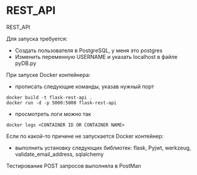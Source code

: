 # REST_API
REST_API

Для запуска требуется:
- Создать пользователя в PostgreSQL, у меня это postgres
- Изменить переменную USERNAME и указать localhost в файле pyDB.py

При запуске Docker контейнера:
- прописать следующие команды, указав нужный порт
```
docker build -t flask-rest-api .
docker run -d -p 5000:5000 flask-rest-api
```
- просмотреть логи можно так
```
docker logs <CONTAINER ID OR CONTAINER NAME>
```

Если по какой-то причине не запускается Docker контейнер:
- выполнить установку следующих библиотек: flask, Pyjwt, werkzeug, validate_email_address, sqlalchemy

Тестирование POST запросов выполняла в PostMan

  
